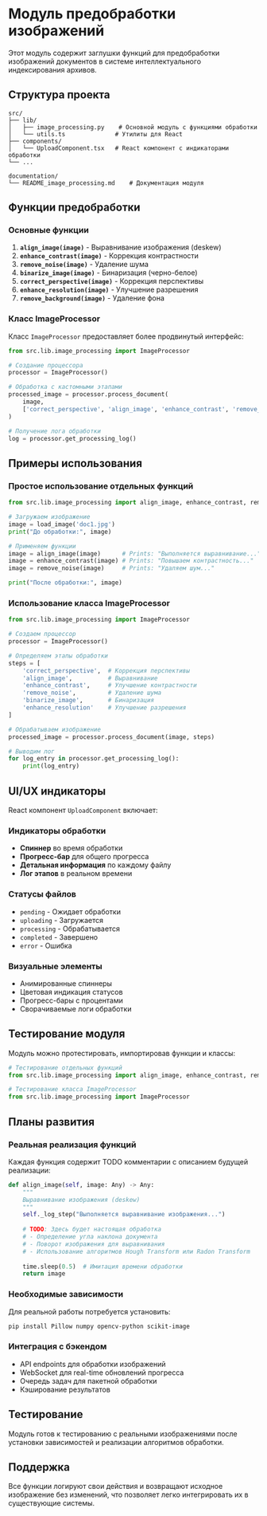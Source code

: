 # Модуль предобработки изображений

Этот модуль содержит заглушки функций для предобработки изображений документов в системе интеллектуального индексирования архивов.

## Структура проекта

```
src/
├── lib/
│   ├── image_processing.py    # Основной модуль с функциями обработки
│   └── utils.ts              # Утилиты для React
├── components/
│   └── UploadComponent.tsx   # React компонент с индикаторами обработки
└── ...

documentation/
└── README_image_processing.md    # Документация модуля
```

## Функции предобработки

### Основные функции

1. **`align_image(image)`** - Выравнивание изображения (deskew)
2. **`enhance_contrast(image)`** - Коррекция контрастности
3. **`remove_noise(image)`** - Удаление шума
4. **`binarize_image(image)`** - Бинаризация (черно-белое)
5. **`correct_perspective(image)`** - Коррекция перспективы
6. **`enhance_resolution(image)`** - Улучшение разрешения
7. **`remove_background(image)`** - Удаление фона

### Класс ImageProcessor

Класс `ImageProcessor` предоставляет более продвинутый интерфейс:

```python
from src.lib.image_processing import ImageProcessor

# Создание процессора
processor = ImageProcessor()

# Обработка с кастомными этапами
processed_image = processor.process_document(
    image, 
    ['correct_perspective', 'align_image', 'enhance_contrast', 'remove_noise']
)

# Получение лога обработки
log = processor.get_processing_log()
```

## Примеры использования

### Простое использование отдельных функций

```python
from src.lib.image_processing import align_image, enhance_contrast, remove_noise

# Загружаем изображение
image = load_image('doc1.jpg')
print("До обработки:", image)

# Применяем функции
image = align_image(image)      # Prints: "Выполняется выравнивание..."
image = enhance_contrast(image) # Prints: "Повышаем контрастность..."
image = remove_noise(image)     # Prints: "Удаляем шум..."

print("После обработки:", image)
```

### Использование класса ImageProcessor

```python
from src.lib.image_processing import ImageProcessor

# Создаем процессор
processor = ImageProcessor()

# Определяем этапы обработки
steps = [
    'correct_perspective',  # Коррекция перспективы
    'align_image',          # Выравнивание
    'enhance_contrast',     # Улучшение контрастности
    'remove_noise',         # Удаление шума
    'binarize_image',       # Бинаризация
    'enhance_resolution'    # Улучшение разрешения
]

# Обрабатываем изображение
processed_image = processor.process_document(image, steps)

# Выводим лог
for log_entry in processor.get_processing_log():
    print(log_entry)
```

## UI/UX индикаторы

React компонент `UploadComponent` включает:

### Индикаторы обработки
- **Спиннер** во время обработки
- **Прогресс-бар** для общего прогресса
- **Детальная информация** по каждому файлу
- **Лог этапов** в реальном времени

### Статусы файлов
- `pending` - Ожидает обработки
- `uploading` - Загружается
- `processing` - Обрабатывается
- `completed` - Завершено
- `error` - Ошибка

### Визуальные элементы
- Анимированные спиннеры
- Цветовая индикация статусов
- Прогресс-бары с процентами
- Сворачиваемые логи обработки

## Тестирование модуля

Модуль можно протестировать, импортировав функции и классы:

```python
# Тестирование отдельных функций
from src.lib.image_processing import align_image, enhance_contrast, remove_noise

# Тестирование класса ImageProcessor
from src.lib.image_processing import ImageProcessor
```

## Планы развития

### Реальная реализация функций

Каждая функция содержит TODO комментарии с описанием будущей реализации:

```python
def align_image(self, image: Any) -> Any:
    """
    Выравнивание изображения (deskew)
    """
    self._log_step("Выполняется выравнивание изображения...")
    
    # TODO: Здесь будет настоящая обработка
    # - Определение угла наклона документа
    # - Поворот изображения для выравнивания
    # - Использование алгоритмов Hough Transform или Radon Transform
    
    time.sleep(0.5)  # Имитация времени обработки
    return image
```

### Необходимые зависимости

Для реальной работы потребуется установить:

```bash
pip install Pillow numpy opencv-python scikit-image
```

### Интеграция с бэкендом

- API endpoints для обработки изображений
- WebSocket для real-time обновлений прогресса
- Очередь задач для пакетной обработки
- Кэширование результатов

## Тестирование

Модуль готов к тестированию с реальными изображениями после установки зависимостей и реализации алгоритмов обработки.

## Поддержка

Все функции логируют свои действия и возвращают исходное изображение без изменений, что позволяет легко интегрировать их в существующие системы.
